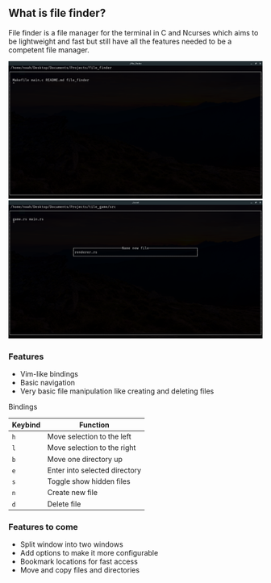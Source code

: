 ## What is file finder?

File finder is a file manager for the terminal in C and Ncurses which aims to be lightweight and fast but still have all the features needed to be a competent file manager.

![](https://github.com/Noah11012/file_finder/blob/master/file_finder.png)
![](https://github.com/Noah11012/file_finder/blob/master/new_file_file_finder.png)

### Features

* Vim-like bindings
* Basic navigation
* Very basic file manipulation like creating and deleting files

Bindings

| Keybind | Function |
| ------- | -------- |
| `h`     | Move selection to the left |
| `l`     | Move selection to the right |
| `b`     | Move one directory up |
| `e`     | Enter into selected directory |
| `s`     | Toggle show hidden files |
| `n`     | Create new file |
| `d`     | Delete file |

### Features to come

* Split window into two windows
* Add options to make it more configurable
* Bookmark locations for fast access
* Move and copy files and directories
